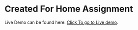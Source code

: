 # Created For Home Assignment

Live Demo can be found here: [Click To go to Live demo](https://xen-assignment.netlify.app/signup).

